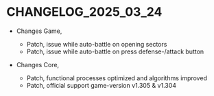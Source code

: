﻿# CHANGELOG_2025_03_24

+ Changes Game,
  - Patch, issue while auto-battle on opening sectors
  - Patch, issue while auto-battle on press defense-/attack button

+ Changes Core,
  - Patch, functional processes optimized and algorithms improved
  - Patch, official support game-version v1.305 & v1.304